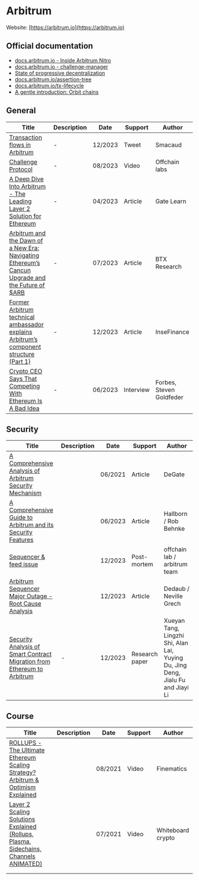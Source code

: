 # Arbitrum

Website: [https://arbitrum.io](https://arbitrum.io)

## Official documentation

- [docs.arbitrum.io - Inside Arbitrum Nitro](https://docs.arbitrum.io/inside-arbitrum-nitro/)
- [docs.arbitrum.io - challenge-manager](https://docs.arbitrum.io/proving/challenge-manager)
- [State of progressive decentralization](https://docs.arbitrum.foundation/state-of-progressive-decentralization)
- [docs.arbitrum.io/assertion-tree](https://docs.arbitrum.io/assertion-tree)
- [docs.arbitrum.io/tx-lifecycle](https://docs.arbitrum.io/tx-lifecycle)
- [A gentle introduction: Orbit chains](https://docs.arbitrum.io/launch-orbit-chain/orbit-gentle-introduction)

## General

| Title                                                        | Description | Date    | Support   | Author                   |
| ------------------------------------------------------------ | ----------- | ------- | --------- | ------------------------ |
| [Transaction flows in Arbitrum](https://twitter.com/Smacaud1/status/1738283575512899850?t=V8hdrkch4nEFeO0ycViLwA&s=35) | -           | 12/2023 | Tweet     | Smacaud                  |
| [Challenge Protocol](https://www.youtube.com/watch?v=CbAEDS6RHJM) | -           | 08/2023 | Video     | Offchain labs            |
| [A Deep Dive Into Arbitrum - The Leading Layer 2 Solution for Ethereum](https://www.gate.io/learn/articles/a-deep-dive-into-arbitrum/487) | -           | 04/2023 | Article   | Gate Learn               |
| [Arbitrum and the Dawn of a New Era: Navigating Ethereum’s Cancun Upgrade and the Future of $ARB](https://medium.com/@BTXResearch/arbitrum-and-the-dawn-of-a-new-era-navigating-ethereums-cancun-upgrade-and-the-future-of-arb-9f9411f3f050) | -           | 07/2023 | Article   | BTX Research             |
| [Former Arbitrum technical ambassador explains Arbitrum’s component structure (Part 1)](https://www.coinlive.com/news/former-arbitrum-technical-ambassador-explains-arbitrum-s-component-structure-part-1) | -           | 12/2023 | Article   | InseFinance              |
| [Crypto CEO Says That Competing With Ethereum Is A Bad Idea](https://www.forbes.com/sites/stevenehrlich/2023/06/30/crypto-ceo-says-that-competing-with-ethereum-is-a-bad-idea/) | -           | 06/2023 | Interview | Forbes, Steven Goldfeder |



## Security

| Title                                                        | Description | Date    | Support        | Author                                                       |
| ------------------------------------------------------------ | ----------- | ------- | -------------- | ------------------------------------------------------------ |
| [A Comprehensive Analysis of Arbitrum Security Mechanism](https://medium.com/degate/a-comprehensive-analysis-of-arbitrum-security-mechanism-1a61cbc4fe20) |             | 06/2021 | Article        | DeGate                                                       |
| [A Comprehensive Guide to Arbitrum and its Security Features](https://www.halborn.com/blog/post/a-comprehensive-guide-to-arbitrum-and-its-security-features) |             | 06/2023 | Article        | Hallborn / Rob Behnke                                        |
| [Sequencer & feed issue](https://status.arbitrum.io/clq6te1l142387b8n5bmllk9es) |             | 12/2023 | Post-mortem    | offchain lab / arbitrum team                                 |
| [Arbitrum Sequencer Major Outage - Root Cause Analysis](https://dedaub.com/blog/arbitrum-sequencer-outage) |             | 12/2023 | Article        | Dedaub / Neville Grech                                       |
| [Security Analysis of Smart Contract Migration from Ethereum to Arbitrum](https://arxiv.org/abs/2307.14773) | -           | 12/2023 | Research paper | Xueyan Tang, Lingzhi Shi, Alan Lai, Yuying Du, Jing Deng, Jialu Fu and Jiayi Li |

## Course

| Title                                                        | Description | Date    | Support | Author            |
| ------------------------------------------------------------ | ----------- | ------- | ------- | ----------------- |
| [ROLLUPS - The Ultimate Ethereum Scaling Strategy? Arbitrum & Optimism Explained](https://www.youtube.com/watch?v=7pWxCklcNsU) |             | 08/2021 | Video   | Finematics        |
| [Layer 2 Scaling Solutions Explained (Rollups, Plasma, Sidechains, Channels ANIMATED)](https://www.youtube.com/watch?v=9pJjtEeq-N4) |             | 07/2021 | Video   | Whiteboard crypto |
|                                                              |             |         |         |                   |
|                                                              |             |         |         |                   |


